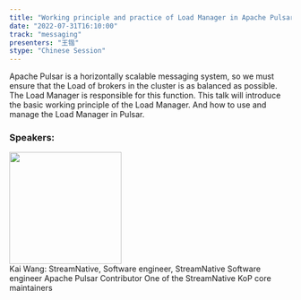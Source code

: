 ```yaml
---
title: "Working principle and practice of Load Manager in Apache Pulsar"
date: "2022-07-31T16:10:00"
track: "messaging"
presenters: "王锴"
stype: "Chinese Session"
---
```

Apache Pulsar is a horizontally scalable messaging system, so we must ensure that the Load of brokers in the cluster is as balanced as possible. The Load Manager is responsible for this function. This talk will introduce the basic working principle of the Load Manager. And how to use and manage the Load Manager in Pulsar.
 ### Speakers: 
 <img src="images/speaker/1197.png" width="200" /><br>Kai Wang: StreamNative, Software engineer, StreamNative Software engineer
Apache Pulsar Contributor
One of the StreamNative KoP core maintainers

 